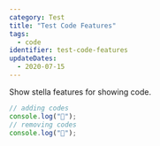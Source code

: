 ```yaml
---
category: Test
title: "Test Code Features"
tags:
  - code
identifier: test-code-features
updateDates:
  - 2020-07-15
---
```


Show stella features for showing code.

```typescript
// adding codes
console.log("🍔");
// removing codes
console.log("💩");
```
